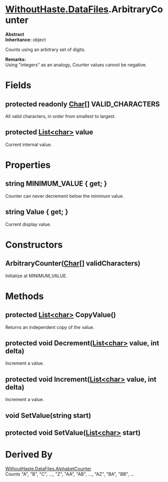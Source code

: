 # [WithoutHaste.DataFiles](TableOfContents.WithoutHaste.DataFiles.md).ArbitraryCounter

**Abstract**  
**Inheritance:** object  

Counts using an arbitrary set of digits.  

**Remarks:**  
Using "integers" as an analogy, Counter values cannot be negative.  

# Fields

## protected readonly [Char[]](https://docs.microsoft.com/en-us/dotnet/api/system.array) VALID_CHARACTERS

All valid characters, in order from smallest to largest.  

## protected [List&lt;char&gt;](https://docs.microsoft.com/en-us/dotnet/api/system.collections.generic.list-1) value

Current internal value.  

# Properties

## string MINIMUM_VALUE { get; }

Counter can never decrement below the minimum value.  

## string Value { get; }

Current display value.  

# Constructors

## ArbitraryCounter([Char[]](https://docs.microsoft.com/en-us/dotnet/api/system.array) validCharacters)

Initialize at MINIMUM_VALUE.  

# Methods

## protected [List&lt;char&gt;](https://docs.microsoft.com/en-us/dotnet/api/system.collections.generic.list-1) CopyValue()

Returns an independent copy of the value.  

## protected void Decrement([List&lt;char&gt;](https://docs.microsoft.com/en-us/dotnet/api/system.collections.generic.list-1) value, int delta)

Increment a value.  

## protected void Increment([List&lt;char&gt;](https://docs.microsoft.com/en-us/dotnet/api/system.collections.generic.list-1) value, int delta)

Increment a value.  

## void SetValue(string start)

## protected void SetValue([List&lt;char&gt;](https://docs.microsoft.com/en-us/dotnet/api/system.collections.generic.list-1) start)

# Derived By

[WithoutHaste.DataFiles.AlphabetCounter](WithoutHaste.DataFiles.AlphabetCounter.md)  
Counts "A", "B", "C", ..., "Z", "AA", "AB", ..., "AZ", "BA", "BB", ...  

